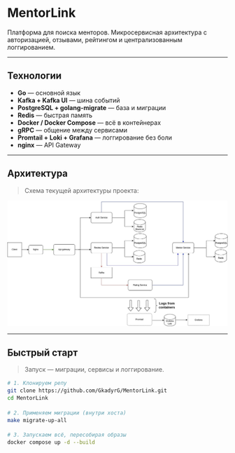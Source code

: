 # MentorLink 

Платформа для поиска менторов. Микросервисная архитектура с авторизацией, отзывами, рейтингом и централизованным логгированием.

---

## Технологии

- **Go** — основной язык
- **Kafka + Kafka UI** — шина событий
- **PostgreSQL + golang-migrate** — база и миграции
- **Redis** — быстрая память
- **Docker / Docker Compose** — всё в контейнерах
- **gRPC** — общение между сервисами
- **Promtail + Loki + Grafana** — логгирование без боли
- **nginx** — API Gateway

---

## Архитектура

> Схема текущей архитектуры проекта:

![architecture](./monitoring/architecture.jpg)

---

##  Быстрый старт

> Запуск — миграции, сервисы и логгирование.

```bash
# 1. Клонируем репу
git clone https://github.com/GkadyrG/MentorLink.git
cd MentorLink

# 2. Применяем миграции (внутри хоста)
make migrate-up-all

# 3. Запускаем всё, пересобирая образы
docker compose up -d --build
